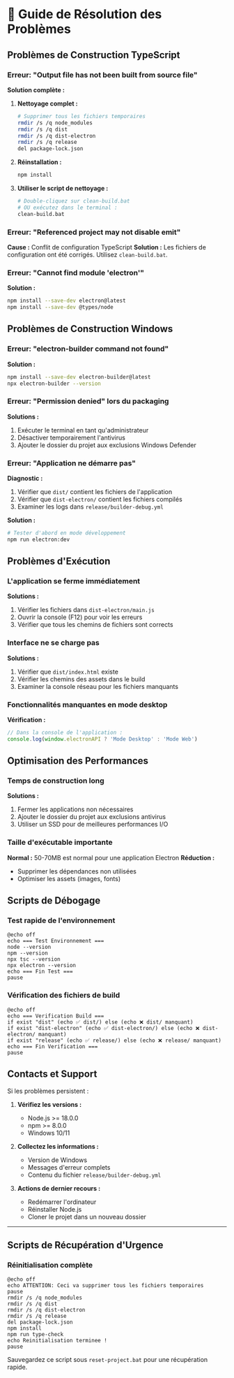 # 🔧 Guide de Résolution des Problèmes

## Problèmes de Construction TypeScript

### Erreur: "Output file has not been built from source file"
**Solution complète :**

1. **Nettoyage complet :**
   ```bash
   # Supprimer tous les fichiers temporaires
   rmdir /s /q node_modules
   rmdir /s /q dist
   rmdir /s /q dist-electron
   rmdir /s /q release
   del package-lock.json
   ```

2. **Réinstallation :**
   ```bash
   npm install
   ```

3. **Utiliser le script de nettoyage :**
   ```bash
   # Double-cliquez sur clean-build.bat
   # OU exécutez dans le terminal :
   clean-build.bat
   ```

### Erreur: "Referenced project may not disable emit"
**Cause :** Conflit de configuration TypeScript
**Solution :** Les fichiers de configuration ont été corrigés. Utilisez `clean-build.bat`.

### Erreur: "Cannot find module 'electron'"
**Solution :**
```bash
npm install --save-dev electron@latest
npm install --save-dev @types/node
```

## Problèmes de Construction Windows

### Erreur: "electron-builder command not found"
**Solution :**
```bash
npm install --save-dev electron-builder@latest
npx electron-builder --version
```

### Erreur: "Permission denied" lors du packaging
**Solutions :**
1. Exécuter le terminal en tant qu'administrateur
2. Désactiver temporairement l'antivirus
3. Ajouter le dossier du projet aux exclusions Windows Defender

### Erreur: "Application ne démarre pas"
**Diagnostic :**
1. Vérifier que `dist/` contient les fichiers de l'application
2. Vérifier que `dist-electron/` contient les fichiers compilés
3. Examiner les logs dans `release/builder-debug.yml`

**Solution :**
```bash
# Tester d'abord en mode développement
npm run electron:dev
```

## Problèmes d'Exécution

### L'application se ferme immédiatement
**Solutions :**
1. Vérifier les fichiers dans `dist-electron/main.js`
2. Ouvrir la console (F12) pour voir les erreurs
3. Vérifier que tous les chemins de fichiers sont corrects

### Interface ne se charge pas
**Solutions :**
1. Vérifier que `dist/index.html` existe
2. Vérifier les chemins des assets dans le build
3. Examiner la console réseau pour les fichiers manquants

### Fonctionnalités manquantes en mode desktop
**Vérification :**
```javascript
// Dans la console de l'application :
console.log(window.electronAPI ? 'Mode Desktop' : 'Mode Web')
```

## Optimisation des Performances

### Temps de construction long
**Solutions :**
1. Fermer les applications non nécessaires
2. Ajouter le dossier du projet aux exclusions antivirus
3. Utiliser un SSD pour de meilleures performances I/O

### Taille d'exécutable importante
**Normal :** 50-70MB est normal pour une application Electron
**Réduction :** 
- Supprimer les dépendances non utilisées
- Optimiser les assets (images, fonts)

## Scripts de Débogage

### Test rapide de l'environnement
```batch
@echo off
echo === Test Environnement ===
node --version
npm --version
npx tsc --version
npx electron --version
echo === Fin Test ===
pause
```

### Vérification des fichiers de build
```batch
@echo off
echo === Verification Build ===
if exist "dist" (echo ✅ dist/) else (echo ❌ dist/ manquant)
if exist "dist-electron" (echo ✅ dist-electron/) else (echo ❌ dist-electron/ manquant)
if exist "release" (echo ✅ release/) else (echo ❌ release/ manquant)
echo === Fin Verification ===
pause
```

## Contacts et Support

Si les problèmes persistent :

1. **Vérifiez les versions :**
   - Node.js >= 18.0.0
   - npm >= 8.0.0
   - Windows 10/11

2. **Collectez les informations :**
   - Version de Windows
   - Messages d'erreur complets
   - Contenu du fichier `release/builder-debug.yml`

3. **Actions de dernier recours :**
   - Redémarrer l'ordinateur
   - Réinstaller Node.js
   - Cloner le projet dans un nouveau dossier

---

## Scripts de Récupération d'Urgence

### Réinitialisation complète
```batch
@echo off
echo ATTENTION: Ceci va supprimer tous les fichiers temporaires
pause
rmdir /s /q node_modules
rmdir /s /q dist
rmdir /s /q dist-electron  
rmdir /s /q release
del package-lock.json
npm install
npm run type-check
echo Reinitialisation terminee !
pause
```

Sauvegardez ce script sous `reset-project.bat` pour une récupération rapide.
